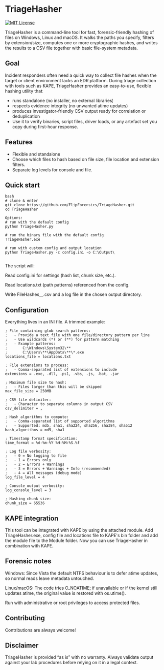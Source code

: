 
# TriageHasher
[![MIT License](https://img.shields.io/badge/License-MIT-green.svg)](https://choosealicense.com/licenses/mit/)

TriageHasher is a command-line tool for fast, forensic-friendly hashing of files on Windows, Linux and macOS.
It walks the paths you specify, filters by extension/size, computes one or more cryptographic hashes, and writes the results to a CSV file together with basic file-system metadata.

## Goal 
Incident responders often need a quick way to collect file hashes when the target or client environment lacks an EDR platform. During triage collection with tools such as KAPE, TriageHasher provides an easy-to-use, flexible hashing utility that:

- runs standalone (no installer, no external libraries)
- respects evidence integrity (no unwanted atime updates)
- produces investigator-friendly CSV output ready for correlation or deduplication
- Use it to verify binaries, script files, driver loads, or any artefact set you copy during first-hour response.

## Features
- Flexible and standalone 
- Choose which files to hash based on file size, file location and extension filters.
- Separate log levels for console and file.


## Quick start
```
bash
# clone & enter
git clone https://github.com/FlipForensics/TriageHasher.git
cd TriageHasher

Options: 
# run with the default config
python TriageHasher.py

# run the binary file with the default config
TriageHasher.exe

# run with custom config and output location
python TriageHasher.py -c config.ini -o C:\Output\


```
The script will:

Read config.ini for settings (hash list, chunk size, etc.).

Read locations.txt (path patterns) referenced from the config.

Write FileHashes_<computer>_<timestamp>.csv and a log file in the chosen output directory.

## Configuration
Everything lives in an INI file. A trimmed example:
```
; File containing glob search patterns:
;   - Provide a text file with one file/directory pattern per line
;   - Use wildcards (*) or (**) for pattern matching
;   - Example patterns:
;       C:\Windows\System32\**
;       C:\Users\**\AppData\**\*.exe
locations_file = locations.txt

; File extensions to process:
;   - Comma-separated list of extensions to include
extensions = .exe, .dll, .ps1, .vbs, .js, .bat, .jar

; Maximum file size to hash:
;   - Files larger than this will be skipped
max_file_size = 250MB

; CSV file delimiter:
;   - Character to separate columns in output CSV
csv_delimiter = ,

; Hash algorithms to compute:
;   - Comma-separated list of supported algorithms
;   - Supported: md5, sha1, sha224, sha256, sha384, sha512
hash_algorithms = md5, sha1

; Timestamp format specification:
time_format = %d-%m-%Y %H:%M:%S.%f

; Log file verbosity:
;   - 0 = No logging to file
;   - 1 = Errors only
;   - 2 = Errors + Warnings
;   - 3 = Errors + Warnings + Info (recommended)
;   - 4 = All messages (debug mode)
log_file_level = 4

; Console output verbosity:
log_console_level = 3

; Hashing chunk size:
chunk_size = 65536

```
## KAPE integration
This tool can be integrated with KAPE by using the attached module. Add TriageHasher.exe, config file and locations file to KAPE's bin folder and add the module file to the Module folder. Now you can use TriageHasher in combination with KAPE. 

## Forensic notes
Windows: Since Vista the default NTFS behaviour is to defer atime updates, so normal reads leave metadata untouched.

Linux/macOS: The code tries O_NOATIME; if unavailable or if the kernel still updates atime, the original value is restored with os.utime().

Run with administrative or root privileges to access protected files.


## Contributing

Contributions are always welcome!

## Disclaimer
TriageHasher is provided “as is” with no warranty. Always validate output against your lab procedures before relying on it in a legal context.
